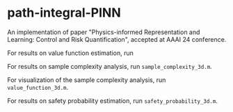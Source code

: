 # path-integral-PINN

An implementation of paper "Physics-informed Representation and Learning: Control and Risk Quantification", accepted at AAAI 24 conference.



For results on value function estimation, run 

For results on sample complexity analysis, run  `sample_complexity_3d.m`.

For visualization of the sample complexity analysis, run  `value_function_3d.m`.

For results on safety probability estimation, run  `safety_probability_3d.m`.